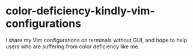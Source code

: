 # color-deficiency-kindly-vim-configurations
I share my Vim configurations on terminals without GUI, and hope to help users who are suffering from color deficiency like me.
